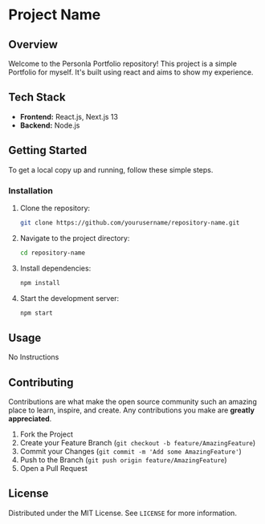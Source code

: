 # Project Name

## Overview
Welcome to the Personla Portfolio repository! This project is a simple Portfolio for myself. It's built using react and aims to show my experience.

## Tech Stack
- **Frontend:** React.js, Next.js 13 
- **Backend:** Node.js 

## Getting Started
To get a local copy up and running, follow these simple steps.


### Installation
1. Clone the repository:
    ```bash
    git clone https://github.com/yourusername/repository-name.git
    ```
2. Navigate to the project directory:
    ```bash
    cd repository-name
    ```
3. Install dependencies:
    ```bash
    npm install
    ```
4. Start the development server:
    ```bash
    npm start
    ```

## Usage
No Instructions  

## Contributing
Contributions are what make the open source community such an amazing place to learn, inspire, and create. Any contributions you make are **greatly appreciated**.

1. Fork the Project
2. Create your Feature Branch (`git checkout -b feature/AmazingFeature`)
3. Commit your Changes (`git commit -m 'Add some AmazingFeature'`)
4. Push to the Branch (`git push origin feature/AmazingFeature`)
5. Open a Pull Request

## License
Distributed under the MIT License. See `LICENSE` for more information.
 
